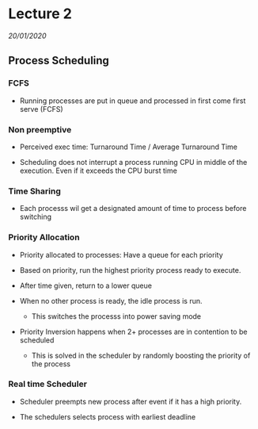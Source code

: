 # Lecture 2
*20/01/2020*

## Process Scheduling

### FCFS
- Running processes are put in queue and processed in first come first serve (FCFS)

### Non preemptive
- Perceived exec time: Turnaround Time / Average Turnaround Time

- Scheduling does not interrupt a process running CPU in middle of the execution. Even if it exceeds the CPU burst time

### Time Sharing
- Each processs wil get a designated amount of time to process before switching

### Priority Allocation
- Priority allocated to processes: Have a queue for each priority

- Based on priority, run the highest priority process ready to execute.

- After time given, return to a lower queue

- When no other process is ready, the idle process is run.
    - This switches the processs into power saving mode

- Priority Inversion happens when 2+ processes are in contention to be scheduled
    - This is solved in the scheduler by randomly boosting the priority of the process

### Real time Scheduler
- Scheduler preempts new process after event if it has a high priority.

- The schedulers selects process with earliest deadline
